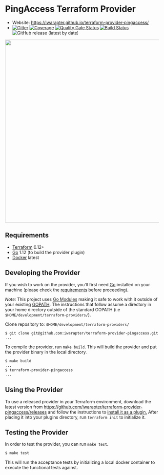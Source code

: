 PingAccess Terraform Provider
==================

- Website: https://iwarapter.github.io/terraform-provider-pingaccess/
- [![Gitter](https://badges.gitter.im/iwarapter/terraform-provider-pingaccess.svg)](https://gitter.im/iwarapter/terraform-provider-pingaccess?utm_source=badge&utm_medium=badge&utm_campaign=pr-badge)
  [![Coverage](https://sonarcloud.io/api/project_badges/measure?project=github.com.iwarapter.terraform-provider-pingaccess&metric=coverage)](https://sonarcloud.io/dashboard?id=github.com.iwarapter.terraform-provider-pingaccess)
  [![Quality Gate Status](https://sonarcloud.io/api/project_badges/measure?project=github.com.iwarapter.terraform-provider-pingaccess&metric=alert_status)](https://sonarcloud.io/dashboard?id=github.com.iwarapter.terraform-provider-pingaccess)
  [![Build Status](https://travis-ci.org/iwarapter/terraform-provider-pingaccess.svg?branch=master)](https://travis-ci.org/iwarapter/terraform-provider-pingaccess)
  ![GitHub release (latest by date)](https://img.shields.io/github/v/release/iwarapter/terraform-provider-pingaccess)

<img src="https://cdn.rawgit.com/hashicorp/terraform-website/master/content/source/assets/images/logo-hashicorp.svg" width="600px">

Requirements
------------

- [Terraform](https://www.terraform.io/downloads.html) 0.12+
- [Go](https://golang.org/doc/install) 1.12 (to build the provider plugin)
- [Docker](https://www.docker.com/products/docker-desktop) latest

Developing the Provider
---------------------

If you wish to work on the provider, you'll first need [Go](http://www.golang.org) installed on your machine (please check the [requirements](https://github.com/iwarapter/terraform-provider-pingaccess#requirements) before proceeding).

*Note:* This project uses [Go Modules](https://blog.golang.org/using-go-modules) making it safe to work with it outside of your existing [GOPATH](http://golang.org/doc/code.html#GOPATH). The instructions that follow assume a directory in your home directory outside of the standard GOPATH (i.e `$HOME/development/terraform-providers/`).

Clone repository to: `$HOME/development/terraform-providers/`

```sh
$ git clone git@github.com:iwarapter/terraform-provider-pingaccess.git
...
```

To compile the provider, run `make build`. This will build the provider and put the provider binary in the local directory.

```sh
$ make build
...
$ terraform-provider-pingaccess
...
```

Using the Provider
----------------------

To use a released provider in your Terraform environment, download the latest version from https://github.com/iwarapter/terraform-provider-pingaccess/releases and follow the instructions to [install it as a plugin.](https://www.terraform.io/docs/plugins/basics.html#installing-a-plugin) After placing it into your plugins directory,  run `terraform init` to initialize it.

Testing the Provider
---------------------------

In order to test the provider, you can run `make test`.

```sh
$ make test
```

This will run the acceptance tests by initializing a local docker container to execute the functional tests against.
